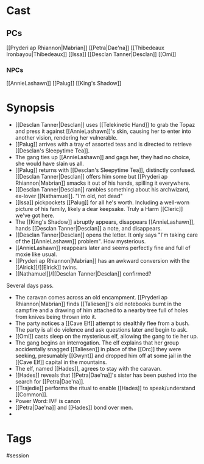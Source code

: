
# Cast
## PCs
[[Pryderi ap Rhiannon|Mabrian]]
[[Petra|Dae'na]]
[[Thibedeaux Ironbayou|Thibedeaux]]
[[Issa]]
[[Desclan Tanner|Desclan]]
[[Omi]]

### NPCs
[[AnnieLashawn]]
[[Palug]]
[[King's Shadow]]


# Synopsis
- [[Desclan Tanner|Desclan]] uses [[Telekinetic Hand]] to grab the Topaz and press it against [[AnnieLashawn]]'s skin, causing her to enter into another vision, rendering her vulnerable.
- [[Palug]] arrives with a tray of assorted teas and is directed to retrieve [[Desclan's Sleepytime Tea]].
- The gang ties up [[AnnieLashawn]] and gags her, they had no choice, she would have slain us all.
- [[Palug]] returns with [[Desclan's Sleepytime Tea]], distinctly confused. [[Desclan Tanner|Desclan]] offers him some but [[Pryderi ap Rhiannon|Mabrian]] smacks it out of his hands, spilling it everywhere.
- [[Desclan Tanner|Desclan]] rambles something about his archwizard, ex-lover [[Nathamuel]]. "I'm old, not dead"
- [[Issa]] pickpockets [[Palug]] for all he's worth. Including a well-worn picture of his family, likely a dear keepsake. Truly a Harm [[Cleric]] we've got here.
- The [[King's Shadow]] abruptly appears, disappears [[AnnieLashawn]], hands [[Desclan Tanner|Desclan]] a note, and disappears.
- [[Desclan Tanner|Desclan]] opens the letter. It only says "I'm taking care of the [[AnnieLashawn]] problem". How mysterious.
- [[AnnieLashawn]] reappears later and seems perfectly fine and full of moxie like usual.
- [[Pryderi ap Rhiannon|Mabrian]] has an awkward conversion with the [[Alrick]]/[[Elrick]] twins.
- [[Nathamuel]]/[[Desclan Tanner|Desclan]] confirmed?

Several days pass.
- The caravan comes across an old encampment. [[Pryderi ap Rhiannon|Mabrian]] finds [[Taliesen]]'s old notebooks burnt in the campfire and a drawing of him attached to a nearby tree full of holes from knives being thrown into it.
- The party notices a [[Cave Elf]] attempt to stealthily flee from a bush. The party is all do violence and ask questions later and begin to ask.
- [[Omi]] casts sleep on the mysterious elf, allowing the gang to tie her up.
- The gang begins an interrogation. The elf explains that her group accidentally snagged [[Taliesen]] in place of the [[Orc]] they were seeking, presumably [[Gwynt]] and dropped him off at some jail in the [[Cave Elf]] capital in the mountains.
- The elf, named [[Hades]], agrees to stay with the caravan.
- [[Hades]] reveals that [[Petra|Dae'na]]'s sister has been pushed into the search for [[Petra|Dae'na]].
- [[Trajedie]] performs the ritual to enable [[Hades]] to speak/understand [[Common]].
- Power Word: IVF is canon
- [[Petra|Dae'na]] and [[Hades]] bond over men.
- 
# Tags
#session 
